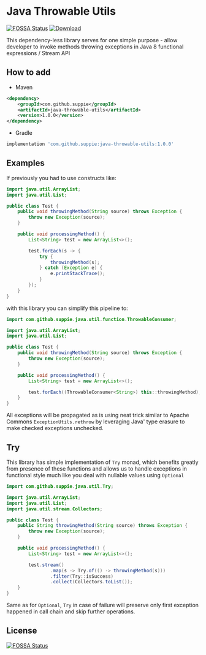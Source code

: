 # Java Throwable Utils

[![FOSSA Status](https://app.fossa.com/api/projects/git%2Bgithub.com%2FSuppieRK%2Fjava-throwable-utils.svg?type=shield)](https://app.fossa.com/projects/git%2Bgithub.com%2FSuppieRK%2Fjava-throwable-utils?ref=badge_shield)
[![Download](https://api.bintray.com/packages/suppierk/com.github.suppie/java-throwable-utils/images/download.svg)](https://bintray.com/suppierk/com.github.suppie/java-throwable-utils/_latestVersion)

This dependency-less library serves for one simple purpose - allow developer to invoke methods throwing exceptions in Java 8 functional expressions / Stream API

## How to add

- Maven
```xml
<dependency>
    <groupId>com.github.suppie</groupId>
    <artifactId>java-throwable-utils</artifactId>
    <version>1.0.0</version>
</dependency>
```

- Gradle
```groovy
implementation 'com.github.suppie:java-throwable-utils:1.0.0'
```

## Examples

If previously you had to use constructs like:

```java
import java.util.ArrayList;
import java.util.List;

public class Test {
    public void throwingMethod(String source) throws Exception {
        throw new Exception(source);
    }

    public void processingMethod() {
        List<String> test = new ArrayList<>();

        test.forEach(s -> {
            try {
                throwingMethod(s);
            } catch (Exception e) {
                e.printStackTrace();
            }
        });
    }
}
``` 

with this library you can simplify this pipeline to:

```java
import com.github.suppie.java.util.function.ThrowableConsumer;

import java.util.ArrayList;
import java.util.List;

public class Test {
    public void throwingMethod(String source) throws Exception {
        throw new Exception(source);
    }

    public void processingMethod() {
        List<String> test = new ArrayList<>();

        test.forEach((ThrowableConsumer<String>) this::throwingMethod);
    }
}
```

All exceptions will be propagated as is using neat trick similar to Apache Commons `ExceptionUtils.rethrow` by leveraging Java' type erasure to make checked exceptions unchecked.

## Try

This library has simple implementation of `Try` monad, which benefits greatly from presence of these functions and allows us to handle exceptions in functional style much like you deal with nullable values using `Optional`

```java
import com.github.suppie.java.util.Try;

import java.util.ArrayList;
import java.util.List;
import java.util.stream.Collectors;

public class Test {
    public String throwingMethod(String source) throws Exception {
        throw new Exception(source);
    }

    public void processingMethod() {
        List<String> test = new ArrayList<>();

        test.stream()
                .map(s -> Try.of(() -> throwingMethod(s)))
                .filter(Try::isSuccess)
                .collect(Collectors.toList());
    }
}
```

Same as for `Optional`, `Try` in case of failure will preserve only first exception happened in call chain and skip further operations.

## License
[![FOSSA Status](https://app.fossa.com/api/projects/git%2Bgithub.com%2FSuppieRK%2Fjava-throwable-utils.svg?type=large)](https://app.fossa.com/projects/git%2Bgithub.com%2FSuppieRK%2Fjava-throwable-utils?ref=badge_large)